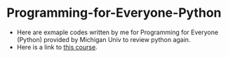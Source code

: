 # Programming-for-Everyone-Python
- Here are exmaple codes written by me for Programming for Everyone (Python) provided by Michigan Univ to review python again.
- Here is a link to [this course](https://www.coursera.org/course/pythonlearn).
